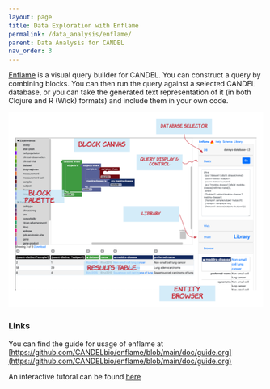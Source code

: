 ```yaml
---
layout: page
title: Data Exploration with Enflame
permalink: /data_analysis/enflame/
parent: Data Analysis for CANDEL
nav_order: 3
---
```






[Enflame](https://github.com/CANDELbio/enflame) is a visual query builder for CANDEL. You can construct a query by combining blocks. You can then run the query against a selected CANDEL database, or you can take the generated text representation of it (in both Clojure and R (Wick) formats) and include them in your own code.  

 ![layout](assets/enflame_layout.png)

 ### Links

You can find the guide for usage of enflame at [https://github.com/CANDELbio/enflame/blob/main/doc/guide.org](https://github.com/CANDELbio/enflame/blob/main/doc/guide.org)

An interactive tutoral can be found [here]()